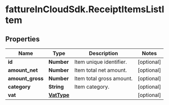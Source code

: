 # fattureInCloudSdk.ReceiptItemsListItem

## Properties

Name | Type | Description | Notes
------------ | ------------- | ------------- | -------------
**id** | **Number** | Item unique identifier. | [optional] 
**amount_net** | **Number** | Item total net amount. | [optional] 
**amount_gross** | **Number** | Item total gross amount. | [optional] 
**category** | **String** | Item category. | [optional] 
**vat** | [**VatType**](VatType.md) |  | [optional] 



